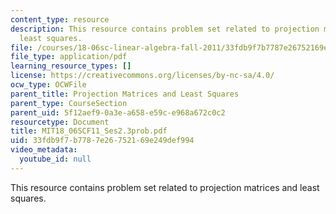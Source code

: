 ```yaml
---
content_type: resource
description: This resource contains problem set related to projection matrices and
  least squares.
file: /courses/18-06sc-linear-algebra-fall-2011/33fdb9f7b7787e26752169e249def994_MIT18_06SCF11_Ses2.3prob.pdf
file_type: application/pdf
learning_resource_types: []
license: https://creativecommons.org/licenses/by-nc-sa/4.0/
ocw_type: OCWFile
parent_title: Projection Matrices and Least Squares
parent_type: CourseSection
parent_uid: 5f12aef9-0a3e-a658-e59c-e968a672c0c2
resourcetype: Document
title: MIT18_06SCF11_Ses2.3prob.pdf
uid: 33fdb9f7-b778-7e26-7521-69e249def994
video_metadata:
  youtube_id: null
---
```

This resource contains problem set related to projection matrices and least squares.